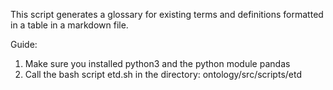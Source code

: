 This script generates a glossary for existing terms and definitions formatted in a table in a markdown file.

Guide:

1. Make sure you installed python3 and the python module pandas
2. Call the bash script etd.sh in the directory: ontology/src/scripts/etd